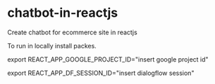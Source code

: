 # chatbot-in-reactjs
Create chatbot for ecommerce site in reactjs

To run in locally install packes.

export REACT_APP_GOOGLE_PROJECT_ID="insert google project id"

export REACT_APP_DF_SESSION_ID="insert dialogflow session"

